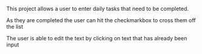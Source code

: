 This project allows a user to enter daily tasks that need to be completed.

As they are completed the user can hit the checkmarkbox to cross them off the list

The user is able to edit the text by clicking on text that has already been input